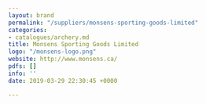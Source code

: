 ```yaml
---
layout: brand
permalink: "/suppliers/monsens-sporting-goods-limited"
categories:
- catalogues/archery.md
title: Monsens Sporting Goods Limited
logo: "/monsens-logo.png"
website: http://www.monsens.ca/
pdfs: []
info: ''
date: 2019-03-29 22:30:45 +0000

---
```

